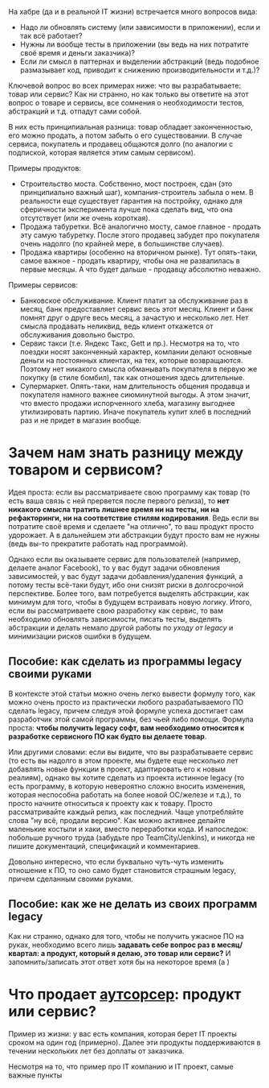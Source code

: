 На хабре (да и в реальной IT жизни) встречаeтся много вопросов вида:

* Надо ли обновлять систему (или зависимости в приложении), если и так всё работает?
* Нужны ли вообще тесты в приложении (вы ведь на них потратите своё время и деньги заказчика)?
* Если ли смысл в паттернах и выделении абстракций (ведь подобное размазывает код, приводит к снижению производительности и т.д.)?

Ключевой вопрос во всех примерах ниже: что вы разрабатываете: товар или сервис? Как ни странно, но как только вы ответите на этот вопрос о товаре и сервисы, все сомнения о необходимости тестов, абстракций и т.д. отпадут сами собой.

<habracut/>

В них есть принципиальная разница: товар обладает законченностью, его можно продать, а потом забыть о его существовании. В случае сервиса, покупатель и продавец общаются долго (по аналогии с подпиской, которая является этим самым сервисом).

Примеры продуктов:

* Строительство моста. Собственно, мост построен, сдан (это принципиально важный шаг), компания-строитель забыла о нем. В реальности еще существует гарантия на постройку, однако для сферичности эксперимента лучше пока сделать вид, что она отсутствует (или же очень короткая).
* Продажа табуретки. Всё аналогично мосту, самое главное - продать эту самую табуретку. После этого продавец забудет про покупателя очень надолго (по крайней мере, в большинстве случаев).
* Продажа квартиры (особенно на вторичном рынке). Тут опять-таки, самое важное - продать квартиру, чтобы она не развалилась в первые месяцы. А что будет дальше - продавцу абсолютно неважно.

Примеры сервисов:

* Банковское обслуживание. Клиент платит за обслуживание раз в месяц, банк предоставляет сервис весь этот месяц. Клиент и банк помнят друг о друге весь месяц, а зачастую и несколько лет. Нет смысла продавать неликвид, ведь клиент откажется от обслуживания довольно быстро.
* Сервис такси (т.е. Яндекс Такс, Gett и пр.). Несмотря на то, что поездки носят законченный характер, компании делают основные деньги на постоянных клиентах, на тех, которые возвращаются. Поэтому нет никакого смысла обманывать покупателя в первую же покупку (в стиле бомбил), так как отношения здесь длительные.
* Супермаркет. Опять-таки, нам длительность общения продавца и покупателя намного важнее сиюминутной выгоды. А этом значит, что вместо продажи испорченного хлеба, магазину выгоднее утилизировать партию. Иначе покупатель купит хлеб в последний раз и не придет в магазин вообще.

# Зачем нам знать разницу между товаром и сервисом?

Идея проста: если вы рассматриваете свою программу как товар (то есть ваша связь с ней прервется после первого релиза), то **нет никакого смысла тратить лишнее время ни на тесты, ни на рефакторинги, ни на соответствие стилям кодирования**. Ведь если вы потратите своё время и сделаете "на отлично", то ваш продукт просто удорожает. А в дальнейшем эти абстракции будут просто вам не нужны (ведь вы-то прекратите работать над программой).

Однако если вы оказываете сервис для пользователей (например, делаете аналог Facebook), то у вас будут задачи обновления зависимостей, у вас будут задачи добавления/удаления функций, а потому тесты всё-таки будут, ибо они снизят риски в долгосрочной перспективе. Более того, вам потребуется выделять абстракции, как минимум для того, чтобы в будущем встраивать новую логику. Итого, если вы рассматриваете свою разработку как сервис, то вам необходимо обновлять зависимости, писать тесты, выделять абстракции и делать немало другой работы по _уходу от legacy_ и минимизации рисков ошибки в будущем.

## Пособие: как сделать из программы legacy своими руками

В контексте этой статьи можно очень легко вывести формулу того, как можно очень просто из практически любого разрабатываемого ПО сделать legacy, причем следуя этой формуле успеха достигает сам разработчик этой самой программы, без чьей либо помощи. Формула проста: **чтобы получить legacy софт, вам необходимо относится к разработке сервисного ПО как будто вы делаете товар**.

Или другими словами: если вы видите, что вы разрабатываете сервис (то есть вы надолго в этом проекте, мы будете еще несколько лет добавлять новые функции в проект, адаптировать его к новым реалиям), однако вы хотите сделать из проекта истинное legacy (то есть программу, в которую невероятно сложно вносить изменения, которая неспособна работать на более новой ОС/железе и т.д.), то просто начните относиться к проекту как к товару. Просто рассматривайте каждый релиз, как последний. Чаще употребляйте слова "ну всё, продали версию". Как можно активнее делайте маленькие костыли и хаки, вместо переработки кода. И напоследок: побольше ручного труда (забудьте про TeamCity/Jenkins), и никогда не пишите документаций, спецификаций и комментариев.

Довольно интересно, что если буквально чуть-чуть изменить отношение к ПО, то оно само будет становится страшным legacy, причем сделанным своими руками.

## Пособие: как же не делать из своих программ legacy

Как ни странно, однако для того, чтобы не получить ужасное ПО на руках, необходимо всего лишь **задавать себе вопрос раз в месяц/квартал: а продукт, который я делаю, это товар или сервис?** И запомнить/записать этот ответ хотя бы на некоторое время (а )

# Что продает [аутсорсер](https://ru.wikipedia.org/wiki/%D0%90%D1%83%D1%82%D1%81%D0%BE%D1%80%D1%81%D0%B8%D0%BD%D0%B3): продукт или сервис?

Пример из жизни: у вас есть компания, которая берет IT проекты сроком на один год (примерно). Далее эти продукты поддерживаются в течении нескольких лет без доплаты от заказчика.

Несмотря на то, что пример про IT компанию и IT проект, самые важные пункты 
